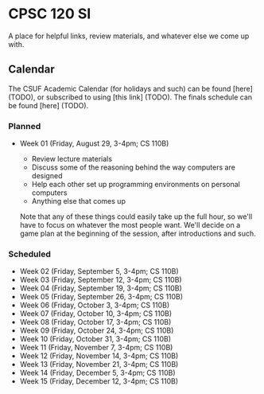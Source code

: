 # CPSC 120 SI

A place for helpful links, review materials, and whatever else we come up with.


## Calendar

The CSUF Academic Calendar (for holidays and such) can be found [here] (TODO),
or subscribed to using [this link] (TODO).  The finals schedule can be found
[here] (TODO).

### Planned

- Week 01 (Friday, August 29, 3-4pm; CS 110B)
    - Review lecture materials
    - Discuss some of the reasoning behind the way computers are designed
    - Help each other set up programming environments on personal computers
    - Anything else that comes up

  Note that any of these things could easily take up the full hour, so we'll
  have to focus on whatever the most people want.  We'll decide on a game plan
  at the beginning of the session, after introductions and such.

### Scheduled

- Week 02 (Friday, September 5, 3-4pm; CS 110B)
- Week 03 (Friday, September 12, 3-4pm; CS 110B)
- Week 04 (Friday, September 19, 3-4pm; CS 110B)
- Week 05 (Friday, September 26, 3-4pm; CS 110B)
- Week 06 (Friday, October 3, 3-4pm; CS 110B)
- Week 07 (Friday, October 10, 3-4pm; CS 110B)
- Week 08 (Friday, October 17, 3-4pm; CS 110B)
- Week 09 (Friday, October 24, 3-4pm; CS 110B)
- Week 10 (Friday, October 31, 3-4pm; CS 110B)
- Week 11 (Friday, November 7, 3-4pm; CS 110B)
- Week 12 (Friday, November 14, 3-4pm; CS 110B)
- Week 13 (Friday, November 21, 3-4pm; CS 110B)
- Week 14 (Friday, December 5, 3-4pm; CS 110B)
- Week 15 (Friday, December 12, 3-4pm; CS 110B)

